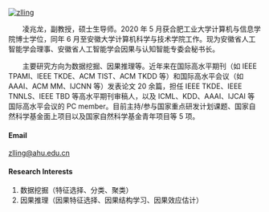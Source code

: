 [![zlling](https://img.shields.io/badge/zlling-github-blue?logo=github)](https://github.com/z-dragonl)

<p style="text-indent: 2em;">凌兆龙，副教授，硕士生导师。2020 年 5 月获合肥工业大学计算机与信息学院博士学位，同年 6 月至安徽大学计算机科学与技术学院工作。现为安徽省人工智能学会理事、安徽省人工智能学会因果与认知智能专委会秘书长。

<p style="text-indent: 2em;">主要研究方向为数据挖掘、因果推理等。近年来在国际高水平期刊（如 IEEE TPAMI、IEEE TKDE、ACM TIST、ACM TKDD 等）和国际高水平会议（如 AAAI、ACM MM、IJCNN 等）发表论文 20 余篇，担任 IEEE TKDE、IEEE TNNLS、IEEE TBD 等高水平期刊审稿人，以及 ICML、KDD、AAAI、IJCAI 等国际高水平会议的 PC member。目前主持/参与国家重点研发计划课题、国家自然科学基金面上项目以及国家自然科学基金青年项目等 5 项。

#### Email

<span style="color: #333;">zlling@ahu.edu.cn</span>

#### Research Interests

1. 数据挖掘（特征选择、分类、聚类）
2. 因果推理（因果特征选择、因果结构学习、因果效应估计）
